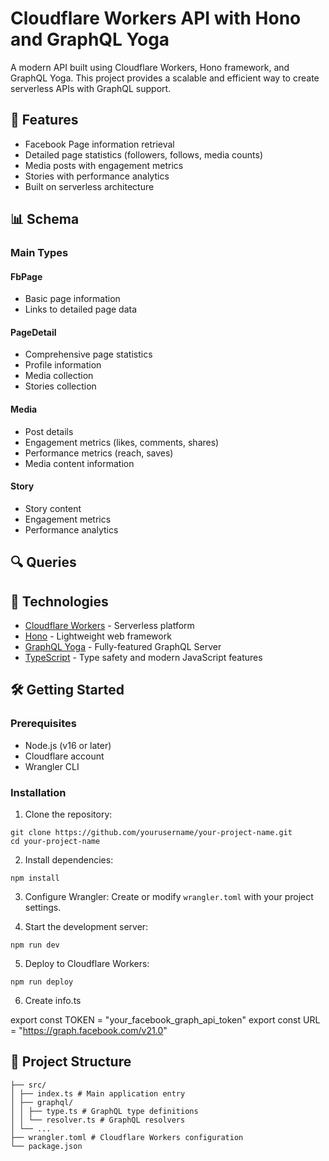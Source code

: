 # Cloudflare Workers API with Hono and GraphQL Yoga

A modern API built using Cloudflare Workers, Hono framework, and GraphQL Yoga. This project provides a scalable and efficient way to create serverless APIs with GraphQL support.

## 🚀 Features

- Facebook Page information retrieval
- Detailed page statistics (followers, follows, media counts)
- Media posts with engagement metrics
- Stories with performance analytics
- Built on serverless architecture

## 📊 Schema

### Main Types

#### FbPage
- Basic page information
- Links to detailed page data

#### PageDetail
- Comprehensive page statistics
- Profile information
- Media collection
- Stories collection

#### Media
- Post details
- Engagement metrics (likes, comments, shares)
- Performance metrics (reach, saves)
- Media content information

#### Story
- Story content
- Engagement metrics
- Performance analytics

## 🔍 Queries


## 🚀 Technologies

- [Cloudflare Workers](https://workers.cloudflare.com/) - Serverless platform
- [Hono](https://hono.dev/) - Lightweight web framework
- [GraphQL Yoga](https://the-guild.dev/graphql/yoga-server) - Fully-featured GraphQL Server
- [TypeScript](https://www.typescriptlang.org/) - Type safety and modern JavaScript features

## 🛠️ Getting Started

### Prerequisites

- Node.js (v16 or later)
- Cloudflare account
- Wrangler CLI

### Installation

1. Clone the repository:
```
git clone https://github.com/yourusername/your-project-name.git
cd your-project-name
```
2. Install dependencies:
```
npm install
```
3. Configure Wrangler:
Create or modify `wrangler.toml` with your project settings.

4. Start the development server:
```
npm run dev
```
5. Deploy to Cloudflare Workers:
```
npm run deploy
```
6. Create info.ts
   
export const TOKEN = "your_facebook_graph_api_token"
export const URL = "https://graph.facebook.com/v21.0"

## 📁 Project Structure
```
├── src/
│ ├── index.ts # Main application entry
│ ├── graphql/
│ │ ├── type.ts # GraphQL type definitions
│ │ └── resolver.ts # GraphQL resolvers
│ └── ...
├── wrangler.toml # Cloudflare Workers configuration
└── package.json
```




